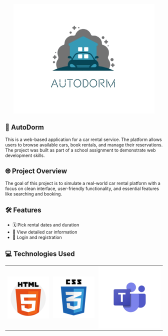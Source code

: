 <p align="center">
    <img src="media/logo.png" alt="AutoDorm logo" width="450" height="350">
</p>    

## 🚗 AutoDorm

This is a web-based application for a car rental service. The platform allows users to browse available cars, book rentals, and manage their reservations. The project was built as part of a school assignment to demonstrate web development skills.

## 🌐 Project Overview

The goal of this project is to simulate a real-world car rental platform with a focus on clean interface, user-friendly functionality, and essential features like searching and booking.

## 🛠️ Features

- 🗓️ Pick rental dates and duration
- 📄 View detailed car information
- 🔐 Login and registration

 ## 💻 Technologies Used
<table>
  <tr>
    <td><img src="media/htmlLogo.jpg" width="200"/></td>
    <td><img src="media/cssLogo.png" width="200"/></td>
    <td><img src="media/teamsLogo.jpg" width="300"></td>
  </tr>
</table>
